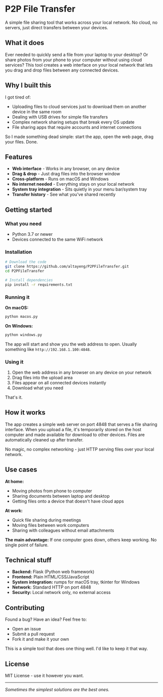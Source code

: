 # P2P File Transfer

A simple file sharing tool that works across your local network. No cloud, no servers, just direct transfers between your devices.

## What it does

Ever needed to quickly send a file from your laptop to your desktop? Or share photos from your phone to your computer without using cloud services? This tool creates a web interface on your local network that lets you drag and drop files between any connected devices.

## Why I built this

I got tired of:
- Uploading files to cloud services just to download them on another device in the same room
- Dealing with USB drives for simple file transfers
- Complex network sharing setups that break every OS update
- File sharing apps that require accounts and internet connections

So I made something dead simple: start the app, open the web page, drag your files. Done.

## Features

- **Web interface** - Works in any browser, on any device
- **Drag & drop** - Just drag files into the browser window
- **Cross-platform** - Runs on macOS and Windows
- **No internet needed** - Everything stays on your local network
- **System tray integration** - Sits quietly in your menu bar/system tray
- **Transfer history** - See what you've shared recently

## Getting started

### What you need
- Python 3.7 or newer
- Devices connected to the same WiFi network

### Installation

```bash
# Download the code
git clone https://github.com/altayeng/P2PFileTransfer.git
cd P2PFileTransfer
 
# Install dependencies
pip install -r requirements.txt
```

### Running it

**On macOS:**
```bash
python macos.py
```

**On Windows:**
```bash
python windows.py
```

The app will start and show you the web address to open. Usually something like `http://192.168.1.100:4848`.

### Using it

1. Open the web address in any browser on any device on your network
2. Drag files into the upload area
3. Files appear on all connected devices instantly
4. Download what you need

That's it.

## How it works

The app creates a simple web server on port 4848 that serves a file sharing interface. When you upload a file, it's temporarily stored on the host computer and made available for download to other devices. Files are automatically cleaned up after transfer.

No magic, no complex networking - just HTTP serving files over your local network.

## Use cases

**At home:**
- Moving photos from phone to computer
- Sharing documents between laptop and desktop
- Getting files onto a device that doesn't have cloud apps

**At work:**
- Quick file sharing during meetings
- Moving files between work computers
- Sharing with colleagues without email attachments

**The main advantage:** If one computer goes down, others keep working. No single point of failure.

## Technical stuff

- **Backend:** Flask (Python web framework)
- **Frontend:** Plain HTML/CSS/JavaScript
- **System integration:** rumps for macOS tray, tkinter for Windows
- **Network:** Standard HTTP on port 4848
- **Security:** Local network only, no external access

## Contributing

Found a bug? Have an idea? Feel free to:
- Open an issue
- Submit a pull request
- Fork it and make it your own

This is a simple tool that does one thing well. I'd like to keep it that way.

## License

MIT License - use it however you want.

---

*Sometimes the simplest solutions are the best ones.*